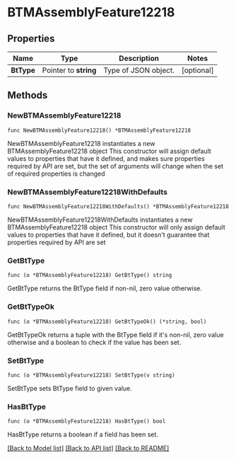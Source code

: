 # BTMAssemblyFeature12218

## Properties

Name | Type | Description | Notes
------------ | ------------- | ------------- | -------------
**BtType** | Pointer to **string** | Type of JSON object. | [optional] 

## Methods

### NewBTMAssemblyFeature12218

`func NewBTMAssemblyFeature12218() *BTMAssemblyFeature12218`

NewBTMAssemblyFeature12218 instantiates a new BTMAssemblyFeature12218 object
This constructor will assign default values to properties that have it defined,
and makes sure properties required by API are set, but the set of arguments
will change when the set of required properties is changed

### NewBTMAssemblyFeature12218WithDefaults

`func NewBTMAssemblyFeature12218WithDefaults() *BTMAssemblyFeature12218`

NewBTMAssemblyFeature12218WithDefaults instantiates a new BTMAssemblyFeature12218 object
This constructor will only assign default values to properties that have it defined,
but it doesn't guarantee that properties required by API are set

### GetBtType

`func (o *BTMAssemblyFeature12218) GetBtType() string`

GetBtType returns the BtType field if non-nil, zero value otherwise.

### GetBtTypeOk

`func (o *BTMAssemblyFeature12218) GetBtTypeOk() (*string, bool)`

GetBtTypeOk returns a tuple with the BtType field if it's non-nil, zero value otherwise
and a boolean to check if the value has been set.

### SetBtType

`func (o *BTMAssemblyFeature12218) SetBtType(v string)`

SetBtType sets BtType field to given value.

### HasBtType

`func (o *BTMAssemblyFeature12218) HasBtType() bool`

HasBtType returns a boolean if a field has been set.


[[Back to Model list]](../README.md#documentation-for-models) [[Back to API list]](../README.md#documentation-for-api-endpoints) [[Back to README]](../README.md)


